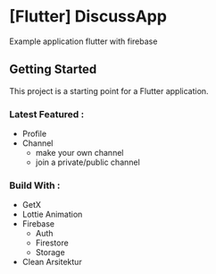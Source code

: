 # [Flutter] DiscussApp

Example application flutter with firebase

## Getting Started

This project is a starting point for a Flutter application.

### Latest Featured : 
- Profile
- Channel
  - make your own channel
  - join a private/public channel

### Build With :
- GetX
- Lottie Animation
- Firebase
  - Auth
  - Firestore
  - Storage
- Clean Arsitektur
